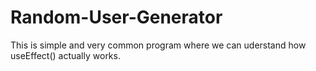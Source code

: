# Random-User-Generator
This is simple and very common program where we can uderstand how useEffect() actually works.
